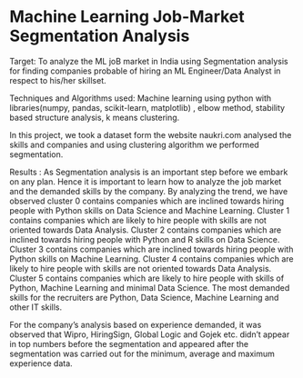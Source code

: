 # Machine Learning Job-Market Segmentation Analysis
Target: To analyze the ML joB market in India using Segmentation analysis for finding companies probable of hiring an ML Engineer/Data Analyst in respect to his/her skillset.


Techniques and Algorithms used: Machine learning using python with libraries(numpy, pandas, scikit-learn, matplotlib) , elbow method, stability based structure analysis, k means clustering.

In this project, we took a dataset form the website naukri.com analysed the skills and companies and using clustering algorithm we performed segmentation.

Results : As Segmentation analysis is an important step before we embark on any plan. Hence it is important to learn how to analyze the job market and the demanded skills by the company. By analyzing the trend, we have observed cluster 0 contains companies which are inclined towards hiring people with Python skills on Data Science and Machine Learning. Cluster 1 contains companies which are likely to hire people with skills are not oriented towards Data Analysis. Cluster 2 contains companies which are inclined towards hiring people with Python and R skills on Data Science. Cluster 3 contains companies which are inclined towards hiring people with Python skills on Machine Learning. Cluster 4 contains companies which are likely to hire people with skills are not oriented towards Data Analysis. Cluster 5 contains companies which are likely to hire people with skills of Python, Machine Learning and minimal Data Science. 
The most demanded skills for the recruiters are Python, Data Science, Machine Learning and other IT skills.

For the company’s analysis based on experience demanded, it was observed that Wipro, HiringSign, Global Logic and Gojek etc. didn’t appear in top numbers before the segmentation and appeared after the segmentation was carried out for the minimum, average and maximum experience data.
